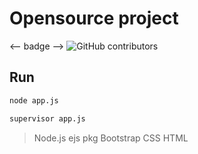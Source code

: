 # Opensource project

<-- badge -->
![GitHub contributors](https://img.shields.io/github/contributors/ParkChangSun/opensource_6_gotohome.svg)

## Run

```bash
node app.js
```

```bash
supervisor app.js
```

> Node.js ejs pkg
> Bootstrap CSS HTML 
